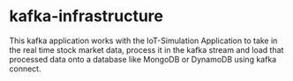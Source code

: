 # kafka-infrastructure
This kafka application works with the IoT-Simulation Application to take in the real time stock market data, process it in the kafka stream and load that processed data onto a database like MongoDB or DynamoDB using kafka connect.
